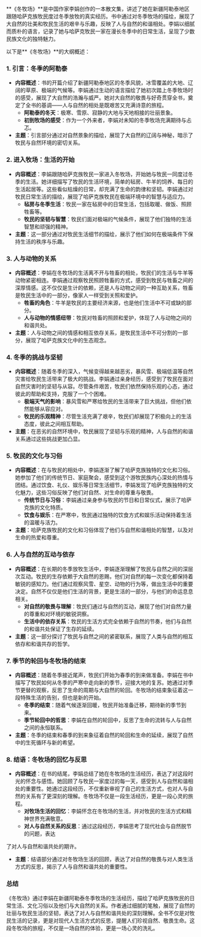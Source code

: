 **《冬牧场》**是中国作家李娟创作的一本散文集，讲述了她在新疆阿勒泰地区跟随哈萨克族牧民度过冬季放牧的真实经历。书中通过对冬季牧场的描绘，展现了大自然的壮美和牧民生活的艰辛与乐趣，反映了人与自然的和谐相处。李娟以细腻而质朴的语言，记录了她与哈萨克牧民一家在漫长冬季中的日常生活，呈现了少数民族文化的独特魅力。

以下是**《冬牧场》**的大纲概述：

### 1. **引言：冬季的阿勒泰**
- **内容概述**：书的开篇介绍了新疆阿勒泰地区的冬季风貌，冰雪覆盖的大地、辽阔的草原、极端的气候等。李娟通过生动的语言描绘了她初次踏上冬季牧场时的感受，展现了大自然的浩瀚与威严。她对大自然的敬畏与好奇贯穿全书，奠定了全书的基调——人与自然的相处是既艰苦又充满诗意的旅程。
  - **阿勒泰的冬天**：极寒、雪原、寂静的大地与天地相接的壮丽景象。
  - **初到牧场的感受**：作为一个外来者，李娟对未知的冬季牧场充满期待与忐忑。
- **主题**：引言部分通过对自然景象的描绘，展现了大自然的辽阔与神秘，暗示了牧民与自然环境的密切关系。

### 2. **进入牧场：生活的开始**
- **内容概述**：李娟跟随哈萨克族牧民一家进入冬牧场，开始她与牧民一同度过冬季的生活。她详细描写了牧民的生活环境，简单的毡房、牛羊的饲养、每日的生活起居等。这些看似枯燥的日常，却充满了生命的韵律和坚韧。李娟通过对牧民日常生活的描绘，展现了哈萨克族牧民在极端环境中的智慧与适应力。
  - **毡房与冬季生活**：牧民一家在毡房中的日常生活，包括取暖、做饭、照顾牲畜等。
  - **牧民的坚韧与智慧**：牧民们面对极端的气候条件，展现了他们独特的生活智慧和顽强的精神。
- **主题**：这一部分通过对牧民生活细节的描绘，展示了他们如何在极端条件下保持生活的秩序与乐趣。

### 3. **人与动物的关系**
- **内容概述**：李娟在冬牧场的生活离不开与牲畜的相处，牧民们的生活与牛羊等动物紧密相连。李娟通过观察牧民照顾牲畜的方式，感受到牧民与牲畜之间的深厚情感。这不仅仅是生计的依赖，还是人与动物之间的一种互助关系，牲畜是牧民生活中的一部分，像家人一样受到关照和爱护。
  - **牲畜的角色**：牛羊是牧民的主要经济来源，也是他们生活中不可或缺的部分。
  - **人与动物的情感纽带**：牧民对牲畜的照顾和爱护，体现了人与动物之间的和谐共处。
- **主题**：人与动物之间的情感和相互依存关系，是牧民生活中不可分割的一部分，展现了哈萨克族文化中的生态观念。

### 4. **冬季的挑战与坚韧**
- **内容概述**：随着冬季的深入，气候变得越来越恶劣，暴风雪、极端低温等自然灾害给牧民生活带来了极大的挑战。李娟通过亲身经历，感受到了牧民在面对自然灾害时的坚韧与从容。尽管条件艰苦，牧民们依然保持乐观的心态，通过彼此的帮助和支持，克服了一个个困难。
  - **极端天气的影响**：暴风雪和严寒给牧民的生活带来了巨大挑战，但他们依然能够从容应对。
  - **牧民的乐观精神**：尽管生活充满了艰辛，牧民们却展现了积极向上的生活态度，彼此之间相互帮助。
- **主题**：在恶劣的自然环境中，牧民展现了坚韧与乐观的精神，人与自然的和谐关系通过这些挑战更加凸显。

### 5. **牧民的文化与习俗**
- **内容概述**：在与牧民的相处中，李娟逐渐了解了哈萨克族独特的文化和习俗。她参加了他们的传统节日、家庭聚会，感受到这个游牧民族内心深处的热情与团结。通过饮食、礼仪、娱乐等日常生活细节，李娟发现了哈萨克族独特的文化魅力，这些习俗反映了他们对自然、对生命的尊重与敬畏。
  - **传统节日与习俗**：李娟通过亲身参与牧民的节日和日常仪式，展示了哈萨克族的文化特质。
  - **饮食与娱乐**：在严寒中，牧民通过独特的饮食方式和娱乐活动保持着生活的温暖与活力。
- **主题**：哈萨克族牧民的文化和习俗体现了他们与自然和谐相处的智慧，以及对生命的热爱和尊重。

### 6. **人与自然的互动与依存**
- **内容概述**：在长期的冬季放牧生活中，李娟逐渐理解了牧民与自然之间的深层次互动。牧民的生存依赖于大自然的恩赐，他们对自然的每一次变化都保持着敏锐的感知力。他们通过观察风雪、星空、动物的行为等，做出生活中的重要决定。自然不仅仅是他们生活的背景，更是生活的一部分，与他们的命运息息相关。
  - **对自然的敬畏与理解**：牧民们通过与自然的互动，展现了他们对自然力量的尊重和对环境的敏锐洞察。
  - **生活中的依存关系**：牧民的生活方式完全依赖于自然的节奏，他们与自然的和谐共处保证了生存的延续。
- **主题**：这一部分探讨了牧民与自然之间的紧密联系，展现了人类与自然的相互依存和和谐共存的哲学。

### 7. **季节的轮回与冬牧场的结束**
- **内容概述**：随着冬季接近尾声，牧民们开始为春季的到来做准备。李娟在书中描写了牧民如何从冬季的严寒中走向新的季节，迎接大地的复苏。她通过对季节更替的观察，反思了生命的周期与大自然的轮回。冬牧场的结束象征着这一段特殊生活的告别，但也是新的开始。
  - **冬季的结束**：随着气候逐渐回暖，牧民开始准备迁移，期待新的季节到来。
  - **季节轮回中的哲思**：李娟在自然的轮回中，反思了生命的流转与人与自然之间的永恒联系。
- **主题**：冬季的结束和春季的到来象征着自然的轮回和生命的延续，展现了自然中的生死循环与新的希望。

### 8. **结语：冬牧场的回忆与反思**
- **内容概述**：在书的结尾，李娟总结了她在冬牧场的生活经历，表达了对这段时光的怀念与感悟。她回顾了与牧民一家度过的每一天，感受到人与自然和谐相处的重要性。她通过这段经历，不仅重新审视了自己的生活方式，也对人与自然的关系有了更深刻的理解。冬牧场不仅是一段生活经历，更是一段心灵的旅程。
  - **对牧场生活的回忆**：李娟怀念在冬牧场的生活，并对牧民的生活方式和精神世界充满敬意。
  - **对人与自然关系的反思**：通过这段经历，李娟思考了现代社会与自然脱节的问题，表达

了对人与自然和谐共处的期许。
- **主题**：结语部分通过对冬牧场生活的回顾，表达了对自然的敬畏与对人类生活方式的反思，揭示了人与自然和谐共处的重要性。

### **总结**
《冬牧场》通过李娟在新疆阿勒泰冬季牧场的生活经历，描绘了哈萨克族牧民的日常生活、文化习俗以及他们与大自然的关系。作者通过细腻的笔触，展现了自然的壮丽与牧民生活的坚韧，表达了对人与自然和谐共处的深刻理解。全书不仅是对牧民生活的记录，更是对现代人生活方式的反思，提醒人们珍视自然、敬畏生命。这段冬牧场的旅程，不仅是一场自然的体验，更是一场心灵的洗礼。